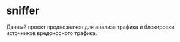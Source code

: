 # sniffer

Данный проект преднозначен для анализа трафика и блокировки источников вредоносного трафика.
